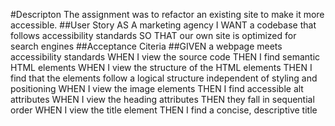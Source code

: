 #Descripton
The assignment was to refactor an existing site to make it more accessible.
##User Story
AS A marketing agency
I WANT a codebase that follows accessibility standards
SO THAT our own site is optimized for search engines
##Acceptance Citeria 
##GIVEN a webpage meets accessibility standards
WHEN I view the source code
THEN I find semantic HTML elements
WHEN I view the structure of the HTML elements
THEN I find that the elements follow a logical structure independent of styling and positioning
WHEN I view the image elements
THEN I find accessible alt attributes
WHEN I view the heading attributes
THEN they fall in sequential order
WHEN I view the title element
THEN I find a concise, descriptive title
